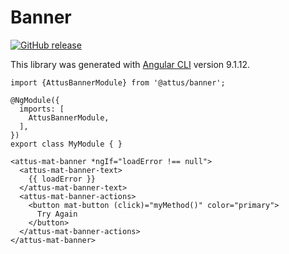 # Banner

[![GitHub release](https://img.shields.io/github/release/attus74/banner.svg)](https://GitHub.com/attus74/banner/releases/)

This library was generated with [Angular CLI](https://github.com/angular/angular-cli) version 9.1.12.

```
import {AttusBannerModule} from '@attus/banner';

@NgModule({
  imports: [
    AttusBannerModule,
  ],
})
export class MyModule { }
```
```
<attus-mat-banner *ngIf="loadError !== null">
  <attus-mat-banner-text>
    {{ loadError }}
  </attus-mat-banner-text>
  <attus-mat-banner-actions>
    <button mat-button (click)="myMethod()" color="primary">
      Try Again
    </button>
  </attus-mat-banner-actions>
</attus-mat-banner>

```